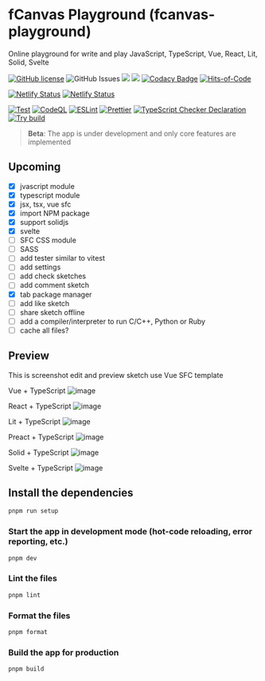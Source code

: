 # fCanvas Playground (fcanvas-playground)

Online playground for write and play JavaScript, TypeScript, Vue, React, Lit, Solid, Svelte

[![GitHub license](https://img.shields.io/github/license/fastercodee/playground)](https://github.com/fastercodee/playground/blob/main/LICENSE) <img alt="GitHub Issues" src="https://img.shields.io/github/issues/fastercodee/playground" />
![](https://api.codiga.io/project/36164/score/svg)
![](https://api.codiga.io/project/36164/status/svg)
[![Codacy Badge](https://app.codacy.com/project/badge/Grade/f7aa98fed72047759afb7621e3f4f520)](https://app.codacy.com/gh/fastercodee/playground/dashboard?utm_source=gh&utm_medium=referral&utm_content=&utm_campaign=Badge_grade)
[![Hits-of-Code](https://hitsofcode.com/github/fastercodee/playground?branch=main)](https://hitsofcode.com/github/fastercodee/playground/view?branch=main)

[![Netlify Status](https://api.netlify.com/api/v1/badges/473482f1-aa29-42c1-a672-f2418b98f499/deploy-status)](https://app.netlify.com/sites/fastercode/deploys)
[![Netlify Status](https://api.netlify.com/api/v1/badges/8810f8b1-ac17-4df5-84d2-f6dccde7fa9a/deploy-status)](https://app.netlify.com/sites/preview-fastercode/deploys)

[![Test](https://github.com/fastercodee/playground/actions/workflows/test.yml/badge.svg)](https://github.com/fastercodee/playground/actions/workflows/test.yml)
[![CodeQL](https://github.com/fastercodee/playground/actions/workflows/codeql.yml/badge.svg)](https://github.com/fastercodee/playground/actions/workflows/codeql.yml)
[![ESLint](https://github.com/fastercodee/playground/actions/workflows/eslint.yml/badge.svg)](https://github.com/fastercodee/playground/actions/workflows/eslint.yml)
[![Prettier](https://github.com/fastercodee/playground/actions/workflows/pretter.yml/badge.svg)](https://github.com/fastercodee/playground/actions/workflows/pretter.yml)
[![TypeScript Checker Declaration](https://github.com/fastercodee/playground/actions/workflows/typing.yml/badge.svg)](https://github.com/fastercodee/playground/actions/workflows/typing.yml)
[![Try build](https://github.com/fastercodee/playground/actions/workflows/try-build.yml/badge.svg)](https://github.com/fastercodee/playground/actions/workflows/try-build.yml)

> **Beta**: The app is under development and only core features are implemented

## Upcoming

- [x] jvascript module
- [x] typescript module
- [x] jsx, tsx, vue sfc
- [x] import NPM package
- [x] support solidjs
- [x] svelte
- [ ] SFC CSS module
- [ ] SASS
- [ ] add tester similar to vitest
- [ ] add settings
- [ ] add check sketches
- [ ] add comment sketch
- [x] tab package manager
- [ ] add like sketch
- [ ] share sketch offline
- [ ] add a compiler/interpreter to run C/C++, Python or Ruby
- [ ] cache all files?

## Preview

This is screenshot edit and preview sketch use Vue SFC template

Vue + TypeScript
![image](https://github.com/fastercodee/playground/assets/45375496/b9cb2ced-59a5-49eb-a7c5-e1a3fd00eb9e)

React + TypeScript
![image](https://github.com/fastercodee/playground/assets/45375496/af57d969-e661-428f-9ad4-c53a84ccc3e2)

Lit + TypeScript
![image](https://github.com/fastercodee/playground/assets/45375496/3f0645fc-e589-4d33-a4da-88cdcacd9e3e)

Preact + TypeScript
![image](https://github.com/fastercodee/playground/assets/45375496/3699bb07-5c4b-415a-ad09-7a280efae8db)

Solid + TypeScript
![image](https://github.com/fastercodee/playground/assets/45375496/5aff163c-eb70-4831-bac7-17ebc981a69c)

Svelte + TypeScript
![image](https://github.com/fastercodee/playground/assets/45375496/1bff1661-af74-4ab9-a719-205897eee59f)

## Install the dependencies

```bash
pnpm run setup
```

### Start the app in development mode (hot-code reloading, error reporting, etc.)

```bash
pnpm dev
```

### Lint the files

```bash
pnpm lint
```

### Format the files

```bash
pnpm format
```

### Build the app for production

```bash
pnpm build
```

